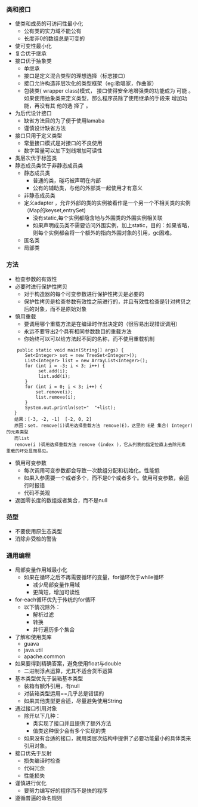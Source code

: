 ### 类和接口
- 使类和成员的可访问性最小化
  - 公有类的实力域不能公有
  - 长度非0的数组总是可变的
- 使可变性最小化
- 复合优于继承
- 接口优于抽象类
  - 单继承
  - 接口是定义混合类型的理想选择（标志接口）
  - 接口允许构造非层次化的类型框架（eg:歌唱家，作曲家）
  - 包装类( wrapper class)模式， 接口使得安全地增强类的功能成为
可能 。 如果使用抽象类来定义类型，那么程序员除了使用继承的手段来
增加功能，再没有其 他的选 择了 。 
- 为后代设计接口
  - 缺省方法目的为了便于使用lamaba
  - 谨慎设计缺省方法
 - 接口只用于定义类型
    - 常量接口模式是对接口的不良使用
    - 数字常量可以加下划线增加可读性
- 类层次优于标签类
- 静态成员类优于非静态成员类
  - 静态成员类
    - 普通的类，碰巧被声明在内部
    - 公有的辅助类，与他的外部类一起使用才有意义
  - 非静态成员类
  - 定义adapter ，允许外部的类的实例被看作是一个另一个不相关类的实例（Map的keyset,entrySet)
    - 没有static,每个实例都隐含地与外围类的外围实例相关联
    - 如果声明成员类不需要访问外围实例，加上static，目的：如果省略，则每个实例都会将一个额外的指向外围对象的引用，gc困难。
  - 匿名类
  - 局部类
### 方法
- 检查参数的有效性
- 必要时进行保护性拷贝
  - 对于构造器的每个可变参数进行保护性拷贝是必要的
  - 保护性拷贝是检查参数有效性之前进行的，并且有效性检查是针对拷贝之后的对象，而不是原始对象
- 慎用重载
  - 要调用哪个重载方法是在编译时作出决定的（很容易出现错误调用）
  - 永远不要导出2个具有相同参数数目的重载方法
  - 你始终可以可以给方法起不同的名称，而不使用重载机制
 ```
     public static void main(String[] args) {
        Set<Integer> set = new TreeSet<Integer>();
        List<Integer> list = new ArrayList<Integer>();
        for (int i = -3; i < 3; i++) {
             set.add(i);
             list.add(i);
        }
        for (int i = 0; i < 3; i++) {
            set.remove(i);
            list.remove(i);
        }
        System.out.println(set+"  "+list);
    }
    结果：[-3, -2, -1]  [-2, 0, 2]
    原因：set. remove(i)调用选择重载方法 remove(E)，这里的 E是 集合( Integer)的元素类型
    而list
    remove(i )调用选择重载方法 remove (index )，它从列表的指定位直上去除元素 
重载的坏处显而易见。
 ```
 
 - 慎用可变参数
   - 每次调用可变参数都会导致一次数组分配和初始化。性能低
   - 如果入参需要一个或者多个，而不是0个或者多个。使用可变参数，会运行时报错
   - 代码不美观
 - 返回零长度的数组或者集合，而不是null
 ### 范型
 - 不要使用原生态类型
 - 消除非受检的警告
 ### 通用编程
- 局部变量作用域最小化
  - 如果在循环之后不再需要循环的变量，for循环优于while循环
    - 减少局部变量作用域
    - 更简短，增加可读性
- for-each循环优先于传统的for循环
  - 以下情况除外：
    - 解析过滤
    - 转换
    - 并行遍历多个集合
- 了解和使用类库
  - guava
  - java.util
  - apache.common
- 如果要得到精确答案，避免使用float与double
  - 二进制浮点运算，尤其不适合货币运算
- 基本类型优先于装箱基本类型
  - 装箱有额外引用，有null
  - 对装箱类型运用==几乎总是错误的
   - 如果其他类型更合适，尽量避免使用String
 - 通过接口引用对象
   - 除开以下几种：
      - 类实现了接口并且提供了额外方法
      - 值类这种很少会有多个实现的类
   - 如果没有合适的接口，就用类层次结构中提供了必要功能最小的具体类来引用对象。
- 接口优先于反射
  - 损失编译时检查
  - 代码冗余
  - 性能损失
- 谨慎进行优化
  - 要努力编写好的程序而不是快的程序
- 遵循普遍的命名规则
